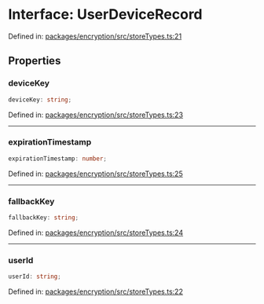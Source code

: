 # Interface: UserDeviceRecord

Defined in: [packages/encryption/src/storeTypes.ts:21](https://github.com/towns-protocol/towns/blob/0db1fd0ac7258e8db8cedfb6183e8eade8284fa1/packages/encryption/src/storeTypes.ts#L21)

## Properties

### deviceKey

```ts
deviceKey: string;
```

Defined in: [packages/encryption/src/storeTypes.ts:23](https://github.com/towns-protocol/towns/blob/0db1fd0ac7258e8db8cedfb6183e8eade8284fa1/packages/encryption/src/storeTypes.ts#L23)

***

### expirationTimestamp

```ts
expirationTimestamp: number;
```

Defined in: [packages/encryption/src/storeTypes.ts:25](https://github.com/towns-protocol/towns/blob/0db1fd0ac7258e8db8cedfb6183e8eade8284fa1/packages/encryption/src/storeTypes.ts#L25)

***

### fallbackKey

```ts
fallbackKey: string;
```

Defined in: [packages/encryption/src/storeTypes.ts:24](https://github.com/towns-protocol/towns/blob/0db1fd0ac7258e8db8cedfb6183e8eade8284fa1/packages/encryption/src/storeTypes.ts#L24)

***

### userId

```ts
userId: string;
```

Defined in: [packages/encryption/src/storeTypes.ts:22](https://github.com/towns-protocol/towns/blob/0db1fd0ac7258e8db8cedfb6183e8eade8284fa1/packages/encryption/src/storeTypes.ts#L22)
